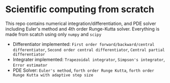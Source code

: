 # Scientific computing from scratch
This repo contains numerical integration/differentiation, and PDE solver including Euler's method and 4th order Runge-Kutta solver. Everything is made from scatch using only `numpy` and `scipy`

* Differentiator implemented: `First order forward/backward/central differentiator`, `Second order central differentiator`, `Central partial differentiator`
* Integrater implemented: `Trapezoidal integrator`, `Simpson's integrator`, `Error estimator`
* PDE Solver: `Euler's method`, `forth order Runge Kutta`, `forth order Runge Kutta with adaptive step size`
